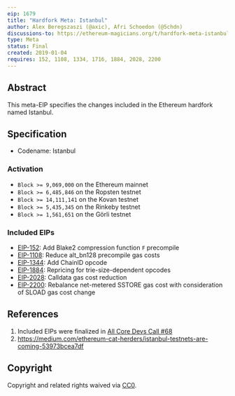 ```yaml
---
eip: 1679
title: "Hardfork Meta: Istanbul"
author: Alex Beregszaszi (@axic), Afri Schoedon (@5chdn)
discussions-to: https://ethereum-magicians.org/t/hardfork-meta-istanbul-discussion/3207
type: Meta
status: Final
created: 2019-01-04
requires: 152, 1108, 1334, 1716, 1884, 2028, 2200
---
```


## Abstract

This meta-EIP specifies the changes included in the Ethereum hardfork named Istanbul.

## Specification

- Codename: Istanbul

### Activation
  - `Block >= 9,069,000` on the Ethereum mainnet
  - `Block >= 6,485,846` on the Ropsten testnet
  - `Block >= 14,111,141` on the Kovan testnet
  - `Block >= 5,435,345` on the Rinkeby testnet
  - `Block >= 1,561,651` on the Görli testnet

### Included EIPs
  - [EIP-152](https://eips.ethereum.org/EIPS/eip-152): Add Blake2 compression function `F` precompile
  - [EIP-1108](https://eips.ethereum.org/EIPS/eip-1108): Reduce alt_bn128 precompile gas costs
  - [EIP-1344](https://eips.ethereum.org/EIPS/eip-1344): Add ChainID opcode
  - [EIP-1884](https://eips.ethereum.org/EIPS/eip-1884): Repricing for trie-size-dependent opcodes
  - [EIP-2028](https://eips.ethereum.org/EIPS/eip-2028): Calldata gas cost reduction
  - [EIP-2200](https://eips.ethereum.org/EIPS/eip-2200): Rebalance net-metered SSTORE gas cost with consideration of SLOAD gas cost change

## References

1. Included EIPs were finalized in [All Core Devs Call #68](https://github.com/ethereum/pm/blob/master/All%20Core%20Devs%20Meetings/Meeting%2068.md)
2. https://medium.com/ethereum-cat-herders/istanbul-testnets-are-coming-53973bcea7df

## Copyright

Copyright and related rights waived via [CC0](https://creativecommons.org/publicdomain/zero/1.0/).

